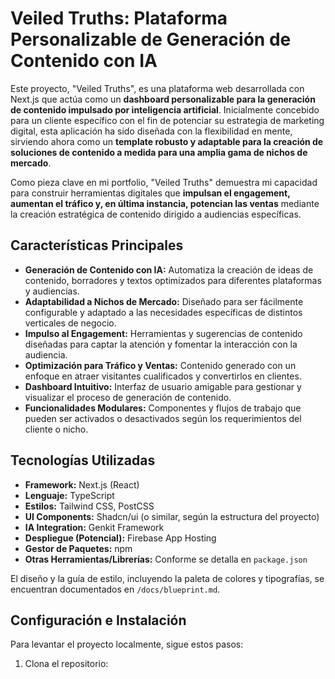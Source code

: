 # Veiled Truths: Plataforma Personalizable de Generación de Contenido con IA

Este proyecto, "Veiled Truths", es una plataforma web desarrollada con Next.js que actúa como un **dashboard personalizable para la generación de contenido impulsado por inteligencia artificial**. Inicialmente concebido para un cliente específico con el fin de potenciar su estrategia de marketing digital, esta aplicación ha sido diseñada con la flexibilidad en mente, sirviendo ahora como un **template robusto y adaptable para la creación de soluciones de contenido a medida para una amplia gama de nichos de mercado**.

Como pieza clave en mi portfolio, "Veiled Truths" demuestra mi capacidad para construir herramientas digitales que **impulsan el engagement, aumentan el tráfico y, en última instancia, potencian las ventas** mediante la creación estratégica de contenido dirigido a audiencias específicas.

## Características Principales

*   **Generación de Contenido con IA:** Automatiza la creación de ideas de contenido, borradores y textos optimizados para diferentes plataformas y audiencias.
*   **Adaptabilidad a Nichos de Mercado:** Diseñado para ser fácilmente configurable y adaptado a las necesidades específicas de distintos verticales de negocio.
*   **Impulso al Engagement:** Herramientas y sugerencias de contenido diseñadas para captar la atención y fomentar la interacción con la audiencia.
*   **Optimización para Tráfico y Ventas:** Contenido generado con un enfoque en atraer visitantes cualificados y convertirlos en clientes.
*   **Dashboard Intuitivo:** Interfaz de usuario amigable para gestionar y visualizar el proceso de generación de contenido.
*   **Funcionalidades Modulares:** Componentes y flujos de trabajo que pueden ser activados o desactivados según los requerimientos del cliente o nicho.

## Tecnologías Utilizadas

*   **Framework:** Next.js (React)
*   **Lenguaje:** TypeScript
*   **Estilos:** Tailwind CSS, PostCSS
*   **UI Components:** Shadcn/ui (o similar, según la estructura del proyecto)
*   **IA Integration:** Genkit Framework
*   **Despliegue (Potencial):** Firebase App Hosting
*   **Gestor de Paquetes:** npm
*   **Otras Herramientas/Librerías:** Conforme se detalla en `package.json`

El diseño y la guía de estilo, incluyendo la paleta de colores y tipografías, se encuentran documentados en `/docs/blueprint.md`.

## Configuración e Instalación

Para levantar el proyecto localmente, sigue estos pasos:

1.  Clona el repositorio:

